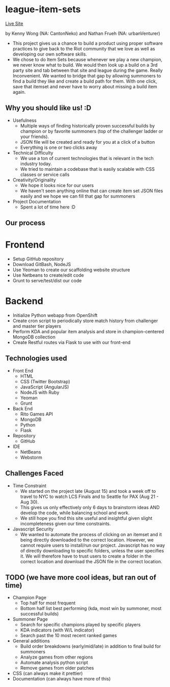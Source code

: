 # league-item-sets

[Live Site](http://kennyw728.github.io/league-item-sets/dist)

by Kenny Wong (NA: CantonNeko)
and Nathan Frueh (NA: urbanVenturer)

- This project gives us a chance to build a product using proper software practices to give back to the Riot community that we love as well as developing our own software skills.
- We chose to do Item Sets because whenever we play a new champion, we never know what to build. We would then look up a build on a 3rd party site and tab between that site and league during the game. 
    Really Inconvenient. We wanted to bridge that gap by allowing summoners to find a build they like and create a build path for them. With one click, save that itemset and never have to worry about 
    missing a build item again.

## Why you should like us! :D
- Usefulness
    - Multiple ways of finding historically proven successful builds by champion or by favorite summoners (top of the challenger ladder or your friends).
    - JSON file will be created and ready for you at a click of a button
    - Everything is one or two clicks away
- Technical Difficulty
    - We use a ton of current technologies that is relevant in the tech industry today.
    - We tried to maintain a codebase that is easily scalable with CSS classes or service calls
- Creativity/Originality
    - We hope it looks nice for our users
    - We haven't seen anything online that can create item set JSON files easily and we hope we can fill that gap for summoners
- Project Documentation
    - Spent a lot of time here :D

## Our process
# Frontend
- Setup GitHub repository
- Download GitBash, NodeJS
- Use Yeoman to create our scaffolding website structure
- Use Netbeans to create/edit code
- Grunt to serve/test/dist our code
# Backend
- Initialize Python webapp from OpenShift
- Create cron script to periodically store match history from challenger and master tier players
- Perform KDA and popular item analysis and store in champion-centered MongoDB collection
- Create Restful routes via Flask to use with our front-end


## Technologies used
- Front End
    - HTML
    - CSS (Twitter Bootstrap)
    - JavaScript (AngularJS)
    - NodeJS with Ruby
    - Yeoman
    - Grunt
- Back End
    - Rito Games API
    - MongoDB
    - Python
    - Flask
- Repository
    - GitHub
- IDE
    - NetBeans
    - Webstorm

## Challenges Faced
- Time Constraint
    - We started on the project late (August 15) and took a week off to travel to NYC to watch LCS Finals and to Seattle for PAX (Aug 21 - Aug 30).
    - This gives us only effectively only 6 days to brainstorm ideas AND develop the code, while balancing school and work.
    - We still hope you find this site useful and insightful given slight incompleteness given our time constraints.
- Javascript Security
    - We wanted to automate the process of clicking on an itemset and it being directly downloaded to the correct location. However, we cannot require users to install/run our project.
        Javascript has no way of directly downloading to specific folders, unless the user specifies it. 
        We will therefore have to trust users to create a folder in the correct location and download the JSON file in the correct location.

## TODO (we have more cool ideas, but ran out of time)

- Champion Page
    - Top half for most frequent
    - Bottom half list best performing (kda, most win by summoner, most successful builds)
- Summoner Page
    - Search for specific champions played by specific players
    - KDA indicators (with W/L indicator)
    - Search past the 10 most recent ranked games
- General additions
    - Build order breakdowns (early/mid/late) in addition to final build for summoners
    - Analyze games from other regions
    - Automate analysis python script
    - Remove games from older patches
- CSS (can always make it prettier)
- Documentation (can always have more of this)
